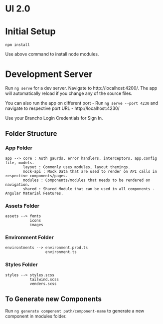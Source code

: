 # UI 2.0 

# Initial Setup

```npm install```

Use above command to install node modules.


# Development Server
Run ```ng serve``` for a dev server. Navigate to http://localhost:4200/. The app will automatically reload if you change any of the source files. 

You can also run the app on different port - Run ```ng serve --port 4230``` and navigate to respective port URL -  http://localhost:4230/

Use your Brancho Login Credentials for Sign In.

## Folder Structure

### App Folder
```
app --> core : Auth gaurds, error handlers, interceptors, app.config file, models.
        layout : Commonly uses modules, layout themings.
        mock-api : Mock Data that are used to render on API calls in respective components/pages.
        modules : Components/modules that needs to be rendered on navigation.
        shared : Shared Module that can be used in all components - Angular Material Features.
```

### Assets Folder  
```
assets --> fonts
           icons
           images
```           
           
### Environment Folder
```
environtments --> environment.prod.ts
                  environment.ts
```

### Styles Folder
```           
styles --> styles.scss
           tailwind.scss
           venders.scss
```



## To Generate new Components 
Run ```ng generate component path/component-name``` to generate a new component in modules folder. 




